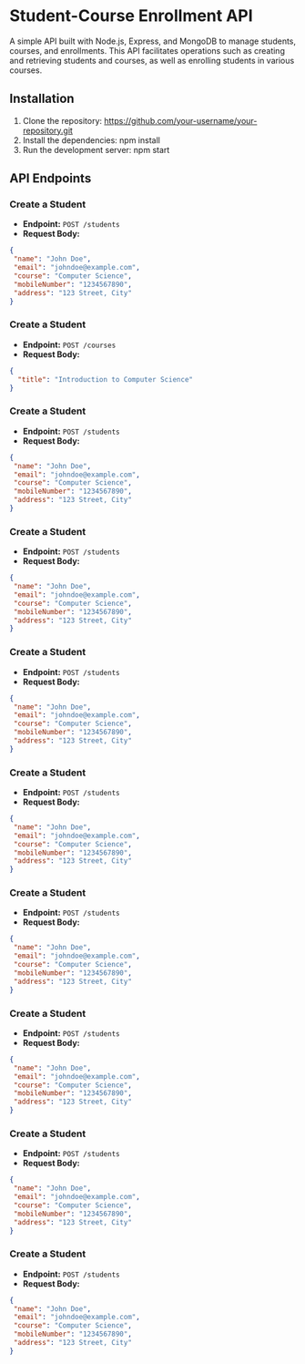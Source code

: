 
# Student-Course Enrollment API

A simple API built with Node.js, Express, and MongoDB to manage students, courses, and enrollments. This API facilitates operations such as creating and retrieving students and courses, as well as enrolling students in various courses.

## Installation

1. Clone the repository: https://github.com/your-username/your-repository.git
2. Install the dependencies: npm install
3.  Run the development server: npm start
      
## API Endpoints

### Create a Student

- **Endpoint:** `POST /students`
- **Request Body:**
```json
{
 "name": "John Doe",
 "email": "johndoe@example.com",
 "course": "Computer Science",
 "mobileNumber": "1234567890",
 "address": "123 Street, City"
}
```

### Create a Student

- **Endpoint:** `POST /courses`
- **Request Body:**
```json
{
  "title": "Introduction to Computer Science"
}
```

### Create a Student

- **Endpoint:** `POST /students`
- **Request Body:**
```json
{
 "name": "John Doe",
 "email": "johndoe@example.com",
 "course": "Computer Science",
 "mobileNumber": "1234567890",
 "address": "123 Street, City"
}
```

### Create a Student

- **Endpoint:** `POST /students`
- **Request Body:**
```json
{
 "name": "John Doe",
 "email": "johndoe@example.com",
 "course": "Computer Science",
 "mobileNumber": "1234567890",
 "address": "123 Street, City"
}
```

### Create a Student

- **Endpoint:** `POST /students`
- **Request Body:**
```json
{
 "name": "John Doe",
 "email": "johndoe@example.com",
 "course": "Computer Science",
 "mobileNumber": "1234567890",
 "address": "123 Street, City"
}
```

### Create a Student

- **Endpoint:** `POST /students`
- **Request Body:**
```json
{
 "name": "John Doe",
 "email": "johndoe@example.com",
 "course": "Computer Science",
 "mobileNumber": "1234567890",
 "address": "123 Street, City"
}
```

### Create a Student

- **Endpoint:** `POST /students`
- **Request Body:**
```json
{
 "name": "John Doe",
 "email": "johndoe@example.com",
 "course": "Computer Science",
 "mobileNumber": "1234567890",
 "address": "123 Street, City"
}
```

### Create a Student

- **Endpoint:** `POST /students`
- **Request Body:**
```json
{
 "name": "John Doe",
 "email": "johndoe@example.com",
 "course": "Computer Science",
 "mobileNumber": "1234567890",
 "address": "123 Street, City"
}
```

### Create a Student

- **Endpoint:** `POST /students`
- **Request Body:**
```json
{
 "name": "John Doe",
 "email": "johndoe@example.com",
 "course": "Computer Science",
 "mobileNumber": "1234567890",
 "address": "123 Street, City"
}
```

### Create a Student

- **Endpoint:** `POST /students`
- **Request Body:**
```json
{
 "name": "John Doe",
 "email": "johndoe@example.com",
 "course": "Computer Science",
 "mobileNumber": "1234567890",
 "address": "123 Street, City"
}
```




